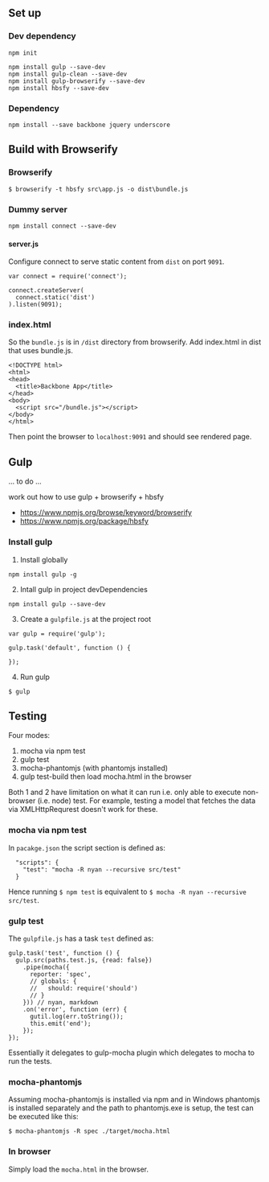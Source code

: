 ## Set up

### Dev dependency

```
npm init

npm install gulp --save-dev
npm install gulp-clean --save-dev
npm install gulp-browserify --save-dev
npm install hbsfy --save-dev
```

### Dependency

```
npm install --save backbone jquery underscore
```

## Build with Browserify

### Browserify

```
$ browserify -t hbsfy src\app.js -o dist\bundle.js
```

### Dummy server

```
npm install connect --save-dev
```

#### server.js

Configure connect to serve static content from `dist` on port `9091`.

```
var connect = require('connect');

connect.createServer(
  connect.static('dist')
).listen(9091);
```

### index.html

So the `bundle.js` is in `/dist` directory from browserify.
Add index.html in dist that uses bundle.js.

```
<!DOCTYPE html>
<html>
<head>
  <title>Backbone App</title>
</head>
<body>
  <script src="/bundle.js"></script>
</body>
</html>
```

Then point the browser to `localhost:9091` and should see rendered page.

## Gulp

... to do ...

work out how to use gulp + browserify + hbsfy

- https://www.npmjs.org/browse/keyword/browserify
- https://www.npmjs.org/package/hbsfy

### Install gulp

1. Install globally

```
npm install gulp -g
```

2. Intall gulp in project devDependencies

```
npm install gulp --save-dev
```

3. Create a `gulpfile.js` at the project root

```
var gulp = require('gulp');

gulp.task('default', function () {
	
});
```

4. Run gulp

`$ gulp`

## Testing

Four modes:

1. mocha via npm test
2. gulp test
3. mocha-phantomjs (with phantomjs installed)
4. gulp test-build then load mocha.html in the browser

Both 1 and 2 have limitation on what it can run i.e. only able to execute non-browser (i.e. node) test. For example, testing a model that fetches the data via XMLHttpRequrest doesn't work for these.

### mocha via npm test

In `pacakge.json` the script section is defined as:

```
  "scripts": {
    "test": "mocha -R nyan --recursive src/test"
  }
```

Hence running `$ npm test` is equivalent to `$ mocha -R nyan --recursive src/test`.

### gulp test

The `gulpfile.js` has a task `test` defined as:

```
gulp.task('test', function () {
  gulp.src(paths.test.js, {read: false})
    .pipe(mocha({
      reporter: 'spec',
      // globals: {
      //   should: require('should')
      // }
    })) // nyan, markdown
    .on('error', function (err) {
      gutil.log(err.toString());
      this.emit('end');
    });
});
```

Essentially it delegates to gulp-mocha plugin which delegates to mocha to run the tests.

### mocha-phantomjs

Assuming mocha-phantomjs is installed via npm and in Windows phantomjs is installed separately and the path to phantomjs.exe is setup, the test can be executed like this:

```
$ mocha-phantomjs -R spec ./target/mocha.html
```

### In browser

Simply load the `mocha.html` in the browser.
